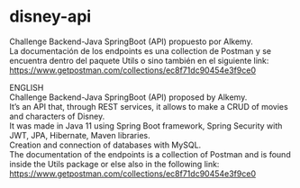 # disney-api
Challenge Backend-Java SpringBoot (API) propuesto por Alkemy. <br>
La documentación de los endpoints es una collection de Postman y se encuentra dentro del paquete Utils o sino también en el siguiente link: https://www.getpostman.com/collections/ec8f71dc90454e3f9ce0  <br>

ENGLISH<br>
Challenge Backend-Java SpringBoot (API) proposed by Alkemy. <br>
  It’s an API that, through REST services, it allows to make a CRUD of movies   and characters of Disney. <br>
  It was made in Java 11 using Spring Boot framework, Spring Security with JWT, JPA, Hibernate, Maven libraries. <br>
  Creation and connection of databases with MySQL.<br>
The documentation of the endpoints is a collection of Postman and is found inside the Utils package or else also in the following link:
https://www.getpostman.com/collections/ec8f71dc90454e3f9ce0  <br>
